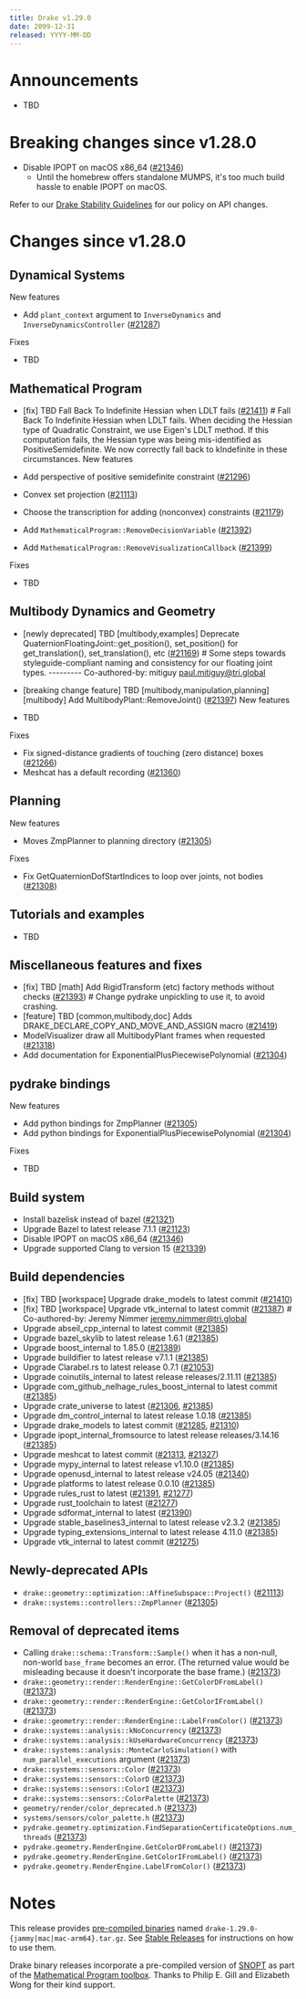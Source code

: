 ```yaml
---
title: Drake v1.29.0
date: 2099-12-31
released: YYYY-MM-DD
---
```


# Announcements

* TBD

# Breaking changes since v1.28.0

* Disable IPOPT on macOS x86_64 ([#21346][_#21346])
  * Until the homebrew offers standalone MUMPS, it's too much build hassle to enable IPOPT on macOS.

Refer to our [Drake Stability Guidelines](/stable.html) for our policy
on API changes.

# Changes since v1.28.0

## Dynamical Systems

<!-- <relnotes for systems go here> -->

New features

* Add `plant_context` argument to `InverseDynamics` and `InverseDynamicsController` ([#21287][_#21287])

Fixes

* TBD

## Mathematical Program

<!-- <relnotes for solvers go here> -->

* [fix] TBD Fall Back To Indefinite Hessian when LDLT fails ([#21411][_#21411])  # Fall Back To Indefinite Hessian when LDLT fails. When deciding the Hessian type of Quadratic Constraint, we use Eigen's LDLT method. If this computation fails, the Hessian type was being mis-identified as PositiveSemidefinite. We now correctly fall back to kIndefinite in these circumstances.
New features

* Add perspective of positive semidefinite constraint ([#21296][_#21296])
* Convex set projection ([#21113][_#21113])
* Choose the transcription for adding (nonconvex) constraints ([#21179][_#21179])
* Add `MathematicalProgram::RemoveDecisionVariable` ([#21392][_#21392])
* Add `MathematicalProgram::RemoveVisualizationCallback` ([#21399][_#21399])

Fixes

* TBD

## Multibody Dynamics and Geometry

<!-- <relnotes for geometry,multibody go here> -->

* [newly deprecated] TBD [multibody,examples] Deprecate QuaternionFloatingJoint::get_position(), set_position() for get_translation(), set_translation(), etc ([#21169][_#21169])  # Some steps towards styleguide-compliant naming and consistency for our floating joint types. --------- Co-authored-by: mitiguy <paul.mitiguy@tri.global>
* [breaking change feature] TBD [multibody,manipulation,planning] [multibody] Add MultibodyPlant::RemoveJoint() ([#21397][_#21397])
New features

* TBD

Fixes

* Fix signed-distance gradients of touching (zero distance) boxes ([#21266][_#21266])
* Meshcat has a default recording ([#21360][_#21360])

## Planning

<!-- <relnotes for planning go here> -->

New features

* Moves ZmpPlanner to planning directory ([#21305][_#21305])

Fixes

* Fix GetQuaternionDofStartIndices to loop over joints, not bodies ([#21308][_#21308])

## Tutorials and examples

<!-- <relnotes for examples,tutorials go here> -->

* TBD

## Miscellaneous features and fixes

<!-- <relnotes for common,math,lcm,lcmtypes,manipulation,perception,visualization go here> -->

* [fix] TBD [math] Add RigidTransform (etc) factory methods without checks ([#21393][_#21393])  # Change pydrake unpickling to use it, to avoid crashing.
* [feature] TBD [common,multibody,doc] Adds DRAKE_DECLARE_COPY_AND_MOVE_AND_ASSIGN macro ([#21419][_#21419])
* ModelVisualizer draw all MultibodyPlant frames when requested ([#21318][_#21318])
* Add documentation for ExponentialPlusPiecewisePolynomial ([#21304][_#21304])

## pydrake bindings

<!-- <relnotes for bindings go here> -->

New features

* Add python bindings for ZmpPlanner ([#21305][_#21305])
* Add python bindings for ExponentialPlusPiecewisePolynomial ([#21304][_#21304])

Fixes

* TBD

## Build system

<!-- <relnotes for cmake,doc,setup,third_party,tools go here> -->

* Install bazelisk instead of bazel ([#21321][_#21321])
* Upgrade Bazel to latest release 7.1.1 ([#21123][_#21123])
* Disable IPOPT on macOS x86_64 ([#21346][_#21346])
* Upgrade supported Clang to version 15 ([#21339][_#21339])

## Build dependencies

<!-- <relnotes for workspace go here> -->

* [fix] TBD [workspace] Upgrade drake_models to latest commit ([#21410][_#21410])
* [fix] TBD [workspace] Upgrade vtk_internal to latest commit ([#21387][_#21387])  # Co-authored-by: Jeremy Nimmer <jeremy.nimmer@tri.global>
* Upgrade abseil_cpp_internal to latest commit ([#21385][_#21385])
* Upgrade bazel_skylib to latest release 1.6.1 ([#21385][_#21385])
* Upgrade boost_internal to 1.85.0 ([#21389][_#21389])
* Upgrade buildifier to latest release v7.1.1 ([#21385][_#21385])
* Upgrade Clarabel.rs to latest release 0.7.1 ([#21053][_#21053])
* Upgrade coinutils_internal to latest release releases/2.11.11 ([#21385][_#21385])
* Upgrade com_github_nelhage_rules_boost_internal to latest commit ([#21385][_#21385])
* Upgrade crate_universe to latest ([#21306][_#21306], [#21385][_#21385])
* Upgrade dm_control_internal to latest release 1.0.18 ([#21385][_#21385])
* Upgrade drake_models to latest commit ([#21285][_#21285], [#21310][_#21310])
* Upgrade ipopt_internal_fromsource to latest release releases/3.14.16 ([#21385][_#21385])
* Upgrade meshcat to latest commit ([#21313][_#21313], [#21327][_#21327])
* Upgrade mypy_internal to latest release v1.10.0 ([#21385][_#21385])
* Upgrade openusd_internal to latest release v24.05 ([#21340][_#21340])
* Upgrade platforms to latest release 0.0.10 ([#21385][_#21385])
* Upgrade rules_rust to latest ([#21391][_#21391], [#21277][_#21277])
* Upgrade rust_toolchain to latest ([#21277][_#21277])
* Upgrade sdformat_internal to latest ([#21390][_#21390])
* Upgrade stable_baselines3_internal to latest release v2.3.2 ([#21385][_#21385])
* Upgrade typing_extensions_internal to latest release 4.11.0 ([#21385][_#21385])
* Upgrade vtk_internal to latest commit ([#21275][_#21275])

## Newly-deprecated APIs

* `drake::geometry::optimization::AffineSubspace::Project()` ([#21113][_#21113])
* `drake::systems::controllers::ZmpPlanner` ([#21305][_#21305])

## Removal of deprecated items

* Calling `drake::schema::Transform::Sample()` when it has a non-null, non-world `base_frame` becomes an error. (The returned value would be misleading because it doesn't incorporate the base frame.) ([#21373][_#21373])
* `drake::geometry::render::RenderEngine::GetColorDFromLabel()` ([#21373][_#21373])
* `drake::geometry::render::RenderEngine::GetColorIFromLabel()` ([#21373][_#21373])
* `drake::geometry::render::RenderEngine::LabelFromColor()` ([#21373][_#21373])
* `drake::systems::analysis::kNoConcurrency` ([#21373][_#21373])
* `drake::systems::analysis::kUseHardwareConcurrency` ([#21373][_#21373])
* `drake::systems::analysis::MonteCarloSimulation()` with `num_parallel_executions` argument ([#21373][_#21373])
* `drake::systems::sensors::Color` ([#21373][_#21373])
* `drake::systems::sensors::ColorD` ([#21373][_#21373])
* `drake::systems::sensors::ColorI` ([#21373][_#21373])
* `drake::systems::sensors::ColorPalette` ([#21373][_#21373])
* `geometry/render/color_deprecated.h` ([#21373][_#21373])
* `systems/sensors/color_palette.h` ([#21373][_#21373])
* `pydrake.geometry.optimization.FindSeparationCertificateOptions.num_threads` ([#21373][_#21373])
* `pydrake.geometry.RenderEngine.GetColorDFromLabel()` ([#21373][_#21373])
* `pydrake.geometry.RenderEngine.GetColorIFromLabel()` ([#21373][_#21373])
* `pydrake.geometry.RenderEngine.LabelFromColor()` ([#21373][_#21373])

# Notes


This release provides [pre-compiled binaries](https://github.com/RobotLocomotion/drake/releases/tag/v1.29.0) named
``drake-1.29.0-{jammy|mac|mac-arm64}.tar.gz``. See [Stable Releases](/from_binary.html#stable-releases) for instructions on how to use them.

Drake binary releases incorporate a pre-compiled version of [SNOPT](https://ccom.ucsd.edu/~optimizers/solvers/snopt/) as part of the
[Mathematical Program toolbox](https://drake.mit.edu/doxygen_cxx/group__solvers.html). Thanks to
Philip E. Gill and Elizabeth Wong for their kind support.

<!-- <begin issue links> -->
[_#21053]: https://github.com/RobotLocomotion/drake/pull/21053
[_#21113]: https://github.com/RobotLocomotion/drake/pull/21113
[_#21123]: https://github.com/RobotLocomotion/drake/pull/21123
[_#21169]: https://github.com/RobotLocomotion/drake/pull/21169
[_#21179]: https://github.com/RobotLocomotion/drake/pull/21179
[_#21266]: https://github.com/RobotLocomotion/drake/pull/21266
[_#21275]: https://github.com/RobotLocomotion/drake/pull/21275
[_#21277]: https://github.com/RobotLocomotion/drake/pull/21277
[_#21285]: https://github.com/RobotLocomotion/drake/pull/21285
[_#21287]: https://github.com/RobotLocomotion/drake/pull/21287
[_#21296]: https://github.com/RobotLocomotion/drake/pull/21296
[_#21304]: https://github.com/RobotLocomotion/drake/pull/21304
[_#21305]: https://github.com/RobotLocomotion/drake/pull/21305
[_#21306]: https://github.com/RobotLocomotion/drake/pull/21306
[_#21308]: https://github.com/RobotLocomotion/drake/pull/21308
[_#21310]: https://github.com/RobotLocomotion/drake/pull/21310
[_#21313]: https://github.com/RobotLocomotion/drake/pull/21313
[_#21318]: https://github.com/RobotLocomotion/drake/pull/21318
[_#21321]: https://github.com/RobotLocomotion/drake/pull/21321
[_#21327]: https://github.com/RobotLocomotion/drake/pull/21327
[_#21339]: https://github.com/RobotLocomotion/drake/pull/21339
[_#21340]: https://github.com/RobotLocomotion/drake/pull/21340
[_#21346]: https://github.com/RobotLocomotion/drake/pull/21346
[_#21360]: https://github.com/RobotLocomotion/drake/pull/21360
[_#21373]: https://github.com/RobotLocomotion/drake/pull/21373
[_#21385]: https://github.com/RobotLocomotion/drake/pull/21385
[_#21387]: https://github.com/RobotLocomotion/drake/pull/21387
[_#21389]: https://github.com/RobotLocomotion/drake/pull/21389
[_#21390]: https://github.com/RobotLocomotion/drake/pull/21390
[_#21391]: https://github.com/RobotLocomotion/drake/pull/21391
[_#21392]: https://github.com/RobotLocomotion/drake/pull/21392
[_#21393]: https://github.com/RobotLocomotion/drake/pull/21393
[_#21397]: https://github.com/RobotLocomotion/drake/pull/21397
[_#21399]: https://github.com/RobotLocomotion/drake/pull/21399
[_#21410]: https://github.com/RobotLocomotion/drake/pull/21410
[_#21411]: https://github.com/RobotLocomotion/drake/pull/21411
[_#21419]: https://github.com/RobotLocomotion/drake/pull/21419
<!-- <end issue links> -->

<!--
  Current oldest_commit e7cf4027e316b1ec7347660029859c5c1a848727 (exclusive).
  Current newest_commit e94c357f236a3c3f3412ddcb536ff2441af6df97 (inclusive).
-->
